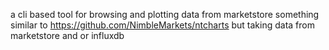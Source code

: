 a cli based tool for browsing and plotting data from marketstore 
something similar to https://github.com/NimbleMarkets/ntcharts but taking data from marketstore and or influxdb